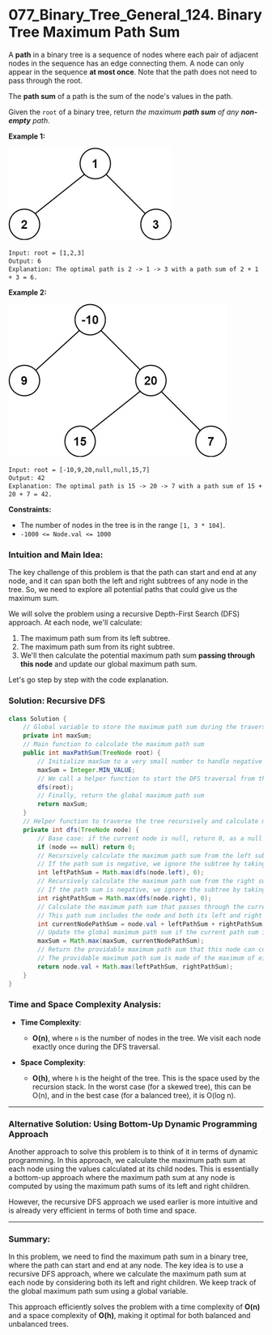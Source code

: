 # 077_Binary_Tree_General_124. Binary Tree Maximum Path Sum

A **path** in a binary tree is a sequence of nodes where each pair of adjacent nodes in the sequence has an edge connecting them. A node can only appear in the sequence **at most once**. Note that the path does not need to pass through the root.

The **path sum** of a path is the sum of the node's values in the path.

Given the `root` of a binary tree, return *the maximum **path sum** of any **non-empty** path*.

 

**Example 1:**

![img](https://raw.githubusercontent.com/JedLee6/PublicPicBed/main/uPic/exx1.jpg)

```
Input: root = [1,2,3]
Output: 6
Explanation: The optimal path is 2 -> 1 -> 3 with a path sum of 2 + 1 + 3 = 6.
```

**Example 2:**

![img](https://raw.githubusercontent.com/JedLee6/PublicPicBed/main/uPic/exx2-20241002194221699.jpg)

```
Input: root = [-10,9,20,null,null,15,7]
Output: 42
Explanation: The optimal path is 15 -> 20 -> 7 with a path sum of 15 + 20 + 7 = 42.
```

 

**Constraints:**

- The number of nodes in the tree is in the range `[1, 3 * 104]`.
- `-1000 <= Node.val <= 1000`



### **Intuition and Main Idea:**

The key challenge of this problem is that the path can start and end at any node, and it can span both the left and right subtrees of any node in the tree. So, we need to explore all potential paths that could give us the maximum sum.

We will solve the problem using a recursive Depth-First Search (DFS) approach. At each node, we'll calculate:
1. The maximum path sum from its left subtree.
2. The maximum path sum from its right subtree.
3. We'll then calculate the potential maximum path sum **passing through this node** and update our global maximum path sum.

Let's go step by step with the code explanation.

### **Solution: Recursive DFS**

```java
class Solution {
    // Global variable to store the maximum path sum during the traversal
    private int maxSum;
    // Main function to calculate the maximum path sum
    public int maxPathSum(TreeNode root) {
        // Initialize maxSum to a very small number to handle negative values in the tree
        maxSum = Integer.MIN_VALUE;
        // We call a helper function to start the DFS traversal from the root node, and we'll update the maxSum inside this method
        dfs(root);
        // Finally, return the global maximum path sum
        return maxSum;
    }
    // Helper function to traverse the tree recursively and calculate maximum path sum that can be obtained from the input node to its parent node.
    private int dfs(TreeNode node) {
        // Base case: if the current node is null, return 0, as a null node does not contribute to the path sum
        if (node == null) return 0;
        // Recursively calculate the maximum path sum from the left subtree
        // If the path sum is negative, we ignore the subtree by taking the maximum of the calculated path sum and 0.
        int leftPathSum = Math.max(dfs(node.left), 0);
        // Recursively calculate the maximum path sum from the right subtree
        // If the path sum is negative, we ignore the subtree by taking the maximum of the calculated path sum and 0.
        int rightPathSum = Math.max(dfs(node.right), 0);
        // Calculate the maximum path sum that passes through the current node
        // This path sum includes the node and both its left and right children
        int currentNodePathSum = node.val + leftPathSum + rightPathSum;
        // Update the global maximum path sum if the current path sum is greater
        maxSum = Math.max(maxSum, currentNodePathSum);
        // Return the providable maximum path sum that this node can contribute to its parent, which is passed back to previous recursion call
        // The providable maximum path sum is made of the maximum of either left or right subtree, plus the current node's value
        return node.val + Math.max(leftPathSum, rightPathSum);
    }
}
```

### **Time and Space Complexity Analysis**:

- **Time Complexity**: 
  - **O(n)**, where `n` is the number of nodes in the tree. We visit each node exactly once during the DFS traversal.
  
- **Space Complexity**: 
  - **O(h)**, where `h` is the height of the tree. This is the space used by the recursion stack. In the worst case (for a skewed tree), this can be O(n), and in the best case (for a balanced tree), it is O(log n).

---

### **Alternative Solution: Using Bottom-Up Dynamic Programming Approach**

Another approach to solve this problem is to think of it in terms of dynamic programming. In this approach, we calculate the maximum path sum at each node using the values calculated at its child nodes. This is essentially a bottom-up approach where the maximum path sum at any node is computed by using the maximum path sums of its left and right children.

However, the recursive DFS approach we used earlier is more intuitive and is already very efficient in terms of both time and space.

---

### **Summary:**

In this problem, we need to find the maximum path sum in a binary tree, where the path can start and end at any node. The key idea is to use a recursive DFS approach, where we calculate the maximum path sum at each node by considering both its left and right children. We keep track of the global maximum path sum using a global variable.

This approach efficiently solves the problem with a time complexity of **O(n)** and a space complexity of **O(h)**, making it optimal for both balanced and unbalanced trees.